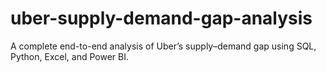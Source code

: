 # uber-supply-demand-gap-analysis
A complete end-to-end analysis of Uber’s supply–demand gap using SQL, Python, Excel, and Power BI.
